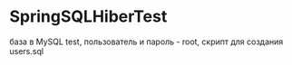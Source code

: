 # SpringSQLHiberTest
база в MySQL test, 
пользователь и пароль - root, 
скрипт для создания users.sql
